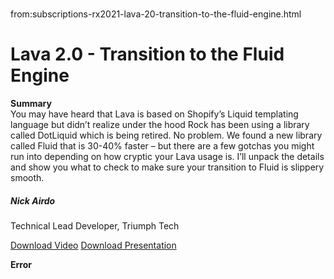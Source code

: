 # 
from:subscriptions-rx2021-lava-20-transition-to-the-fluid-engine.html

   

Lava 2.0 - Transition to the Fluid Engine
=========================================

**Summary**  
You may have heard that Lava is based on Shopify’s Liquid templating language but didn’t realize under the hood Rock has been using a library called DotLiquid which is being retired. No problem. We found a new library called Fluid that is 30-40% faster – but there are a few gotchas you might run into depending on how cryptic your Lava usage is. I’ll unpack the details and show you what to check to make sure your transition to Fluid is slippery smooth.

##### Nick Airdo

Technical Lead Developer, Triumph Tech

[Download Video](https://community.rockrms.com/subscriptions/rx2021/lava-20-transition-to-the-fluid-engine/download) [Download Presentation](https://community.rockrms.com/GetFile.ashx?Id=38910)

**Error**